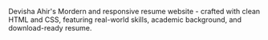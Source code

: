Devisha Ahir's Mordern and responsive resume website - crafted with clean HTML and CSS, featuring real-world skills, academic background, and download-ready resume.
